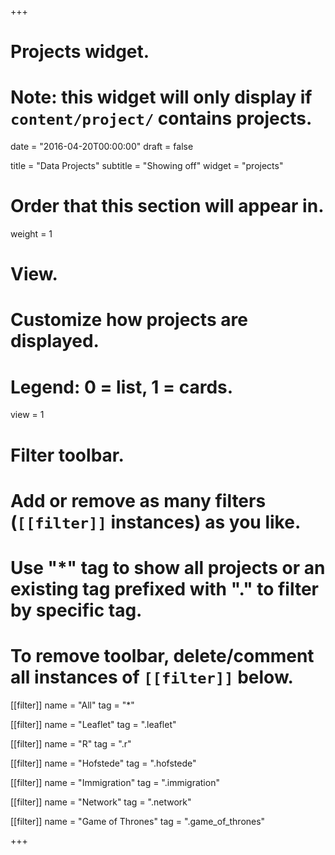 +++
# Projects widget.
# Note: this widget will only display if `content/project/` contains projects.

date = "2016-04-20T00:00:00"
draft = false

title = "Data Projects"
subtitle = "Showing off"
widget = "projects"

# Order that this section will appear in.
weight = 1

# View.
# Customize how projects are displayed.
# Legend: 0 = list, 1 = cards.
view = 1

# Filter toolbar.
# Add or remove as many filters (`[[filter]]` instances) as you like.
# Use "*" tag to show all projects or an existing tag prefixed with "." to filter by specific tag.
# To remove toolbar, delete/comment all instances of `[[filter]]` below.
[[filter]]
  name = "All"
  tag = "*"
  
[[filter]]
  name = "Leaflet"
  tag = ".leaflet"

[[filter]]
  name = "R"
  tag = ".r"

[[filter]]
  name = "Hofstede"
  tag = ".hofstede"

[[filter]]
  name = "Immigration"
  tag = ".immigration"
  
[[filter]]
  name = "Network"
  tag = ".network"

[[filter]]
  name = "Game of Thrones"
  tag = ".game_of_thrones"


+++

